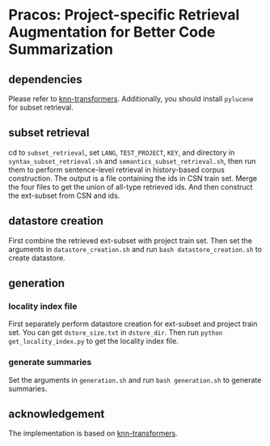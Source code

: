 # Pracos: Project-specific Retrieval Augmentation for Better Code Summarization

## dependencies
Please refer to [knn-transformers](https://github.com/neulab/knn-transformers).
Additionally, you should install `pylucene` for subset retrieval.

## subset retrieval
cd to `subset_retrieval`, set `LANG`, `TEST_PROJECT`, `KEY`, and directory in `syntax_subset_retrieval.sh` and `semantics_subset_retrieval.sh`, then run them to perform sentence-level retrieval in history-based corpus construction.
The output is a file containing the ids in CSN train set. Merge the four files to get the union of all-type retrieved ids. And then construct the ext-subset from CSN and ids.

## datastore creation
First combine the retrieved ext-subset with project train set.
Then set the arguments in `datastore_creation.sh` and run `bash datastore_creation.sh` to create datastore.

## generation
### locality index file
First separately perform datastore creation for ext-subset and project train set. You can get `dstore_size.txt` in `dstore_dir`.
Then run `python get_locality_index.py` to get the locality index file.

### generate summaries
Set the arguments in `generation.sh` and run `bash generation.sh` to generate summaries.

## acknowledgement
The implementation is based on [knn-transformers](https://github.com/neulab/knn-transformers).